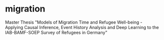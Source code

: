 # migration
Master Thesis "Models of Migration Time and Refugee Well-being - Applying Causal Inference, Event History Analysis and Deep Learning to the IAB-BAMF-SOEP Survey of Refugees in Germany"
